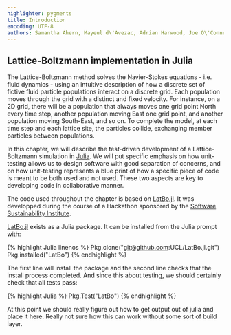 ```yaml
---
highlighter: pygments
title: Introduction
encoding: UTF-8
authors: Samantha Ahern, Mayeul d\'Avezac, Adrian Harwood, Joe O\'Conner
---
```


<head>
<link rel="stylesheet" type="text/css" href="syntax.css">
</head>

Lattice-Boltzmann implementation in Julia
-----------------------------------------


The Lattice-Boltzmann method solves the Navier-Stokes equations - i.e. fluid
dynamics - using an intuitive description of how a discrete set of fictive
fluid particle populations interact on a discrete grid. Each population moves
through the grid with a distinct and fixed velocity. For instance, on a 2D
grid, there will be a population that always moves one grid point North every
time step, another population moving East one grid point, and  another
population moving South-East, and so on. To complete the model, at each time
step and each lattice site, the particles collide, exchanging member particles
between populations.

In this chapter, we will describe the test-driven development of a
Lattice-Boltzmann simulation in [Julia](http://julialang.org/). We will put
specific emphasis on how unit-testing allows us to design software with good
separation of concerns, and on how unit-testing represents a blue print of how
a specific piece of code is meant to be both used and not used. These two
aspects are key to developing code in collaborative manner.

The code used throughout the chapter is based on
[LatBo.jl](https://github.com/UCL/LatBo.jl). It was developped during the
course of a Hackathon sponsored by the [Software Sustainability
Institute](http://www.software.ac.uk/).

[LatBo.jl](https://github.com/UCL/LatBo.jl) exists as a Julia package. It can
be installed from the Julia prompt with:

{% highlight Julia linenos %}
Pkg.clone("git@github.com:UCL/LatBo.jl.git")
Pkg.installed("LatBo")
{% endhighlight %}

The first line will install the package and the second line checks that the
install process completed. And since this about testing, we should certainly
check that all tests pass:

{% highlight Julia %}
Pkg.Test("LatBo")
{% endhighlight %}

At this point we should really figure out how to get output out of julia and
place it here. Really not sure how this can work without some sort of build
layer.
